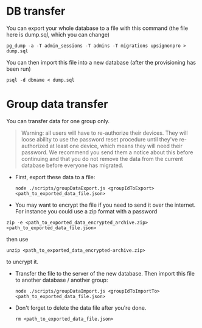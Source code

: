 # DB transfer

You can export your whole database to a file with this command (the file here is dump.sql, which you can change)

```
pg_dump -a -T admin_sessions -T admins -T migrations upsignonpro > dump.sql
```

You can then import this file into a new database (after the provisioning has been run)

```
psql -d dbname < dump.sql
```

# Group data transfer

You can transfer data for one group only.

> Warning: all users will have to re-authorize their devices. They will loose ability to use the password reset procedure until they've re-authorized at least one device, which means they will need their password. We recommend you send them a notice about this before continuing and that you do not remove the data from the current database before everyone has migrated.

- First, export these data to a file:

  ```
  node ./scripts/groupDataExport.js <groupIdToExport> <path_to_exported_data_file.json>
  ```

- You may want to encrypt the file if you need to send it over the internet. For instance you could use a zip format with a password

```
zip -e <path_to_exported_data_encrypted_archive.zip> <path_to_exported_data_file.json>
```

then use

```
unzip <path_to_exported_data_encrypted-archive.zip>
```

to uncrypt it.

- Transfer the file to the server of the new database.
  Then import this file to another database / another group:

  ```
  node ./scripts/groupDataImport.js <groupIdToImportTo> <path_to_exported_data_file.json>
  ```

- Don't forget to delete the data file after you're done.

  ```
  rm <path_to_exported_data_file.json>
  ```
